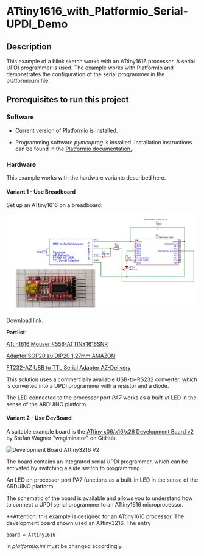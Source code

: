 # ATtiny1616_with_Platformio_Serial-UPDI_Demo

## Description
This example of a blink sketch works with an ATtiny1616 processor.
A serial UPDI programmer is used.
The example works with PlatformIo and demonstrates the configuration of the serial programmer in the platformio.ini file.
 
## Prerequisites to run this project

### Software

- Current version of Platformio is installed.

- Programming software *pymcuprog* is installed. Installation instructions can be found in the [Platformio documentation.](https://docs.platformio.org/en/latest/platforms/atmelmegaavr.html#upload-using-pymcuprog-serialupdi). 



### Hardware
This example works with the hardware variants described here. 

#### Variant 1 - Use Breadboard


Set up an ATtiny1616 on a breadboard:

![](./Hardware/BreadboardCircuit.jpg)

[Download link.](https://github.com/ajomay/ATtiny1616_with_Platformio_Serial-UPDI_Demo/tree/main/Hardware/BreadboardCircuit.jpg)

**Partlist:**

[ATtin1616 Mouser #556-ATTINY1616SNR](https://www.mouser.de/ProductDetail/Microchip-Technology/ATTINY1616-SNR?qs=HXFqYaX1Q2w711d4DTfCdw%3D%3D)

[Adapter SOP20 zu DIP20 1,27mm AMAZON](https://www.amazon.de/TSSOP20-Transfer-Adapter-TSSOP-20-SSOP-20/dp/B0C74Y8ZLK/ref=sr_1_8?crid=300ZQC9500VQ6&dib=eyJ2IjoiMSJ9.OM0KHObpSoN3tIzCgGoFp6HTVHn4S5AggmIbG0MeBrwdQJCkiLQ-_oJBvSpRY3EcekJ0ABd_p6Sn4IKZ82rWUg0AxYvt2-p_7DlH8s2AeWZnSKqUH3r7yj38yXNisfZ1aIIzDBOROrhCfCyOewWfr1jDu1-ElZanqL70JbITquy1Q64BkN1BpsKPiT5H6lkZwxoxekS492dartP0meOq9AtrXFN_8CMqfsBoXpC83Mm30Lis6Q6dGzkjE-cRSCe8O8jShqbatLsUDiN-dPb7lmaOkm3Dk8rmIw2buDnP5E0.8hEacro1iWInk9tU2EhQXxgdcX_JlG5qeM6EFJqoQ4I&dib_tag=se&keywords=sop20+adapter&qid=1716382191&sprefix=sop20%2Caps%2C102&sr=8-8)

[FT232-AZ USB to TTL Serial Adapter AZ-Delivery](https://www.az-delivery.de/products/ftdi-adapter-ft232rl)

This solution uses a commercially available USB-to-RS232 converter, which is converted into a UPDI programmer with a resistor and a diode.

The LED connected to the processor port *PA7* works as a *built-in* LED in the sense of the ARDUINO platform.


####  Variant 2 - Use DevBoard
A suitable example board is the [ATtiny x06/x16/x26 Development Board v2](https://github.com/wagiminator/AVR-Development-Boards/tree/master/ATtiny3216_DevBoard_v2)
by Stefan Wagner "wagiminator" on GitHub.

![Development Board ATtiny3216 V2](https://raw.githubusercontent.com/wagiminator/AVR-Development-Boards/master/ATtiny3216_DevBoard_v2/documentation/ATtiny3216_DevBoard_v2_pic1.jpg)

The board contains an integrated serial UPDI programmer, which can be activated by switching a slide switch to programming.

An LED on processor port PA7 functions as a built-in LED in the sense of the ARDUINO platform.

The schematic of the board is available and allows you to understand how to connect a UPDI serial programmer to an ATtiny1616 microprocessor.

**Attention: this example is designed for an ATtiny1616 processor. The development board shown used an ATtiny3216. The entry

```
board = ATtiny1616
```
in *platformio.ini* must be changed accordingly.


